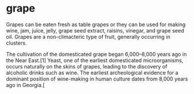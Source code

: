 # grape
Grapes can be eaten fresh as table grapes or they can be used for making wine, jam, juice, jelly, grape seed extract, raisins, vinegar, and grape seed oil. Grapes are a non-climacteric type of fruit, generally occurring in clusters.

The cultivation of the domesticated grape began 6,000–8,000 years ago in the Near East.[1] Yeast, one of the earliest domesticated microorganisms, occurs naturally on the skins of grapes, leading to the discovery of alcoholic drinks such as wine. The earliest archeological evidence for a dominant position of wine-making in human culture dates from 8,000 years ago in Georgia.[
